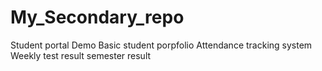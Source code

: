 # My_Secondary_repo
Student portal Demo
Basic student porpfolio
Attendance tracking system
Weekly test result
semester result
